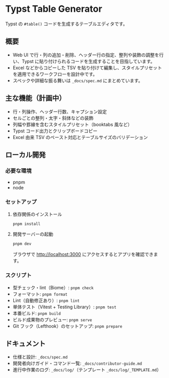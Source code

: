 # Typst Table Generator

Typst の `#table()` コードを生成するテーブルエディタです。

## 概要

- Web UI で行・列の追加・削除、ヘッダー行の指定、整列や装飾の調整を行い、Typst に貼り付けられるコードを生成することを目指しています。
- Excel などからコピーした TSV を貼り付けて編集し、スタイルプリセットを適用できるワークフローを設計中です。
- スペックや詳細な振る舞いは `_docs/spec.md` にまとめています。

## 主な機能（計画中）

- 行・列操作、ヘッダー行数、キャプション設定
- セルごとの整列・太字・斜体などの装飾
- 列幅や罫線を含むスタイルプリセット（booktabs 風など）
- Typst コード出力とクリップボードコピー
- Excel 由来 TSV のペースト対応とテーブルサイズのバリデーション

## ローカル開発

### 必要な環境

- pnpm
- node

### セットアップ

1. 依存関係のインストール  
   ```bash
   pnpm install
   ```
2. 開発サーバーの起動  
   ```bash
   pnpm dev
   ```
   ブラウザで <http://localhost:3000> にアクセスするとアプリを確認できます。

### スクリプト

- 型チェック・lint（Biome）: `pnpm check`
- フォーマット: `pnpm format`
- Lint（自動修正あり）: `pnpm lint`
- 単体テスト（Vitest + Testing Library）: `pnpm test`
- 本番ビルド: `pnpm build`
- ビルド成果物のプレビュー: `pnpm serve`
- Git フック（Lefthook）のセットアップ: `pnpm prepare`

## ドキュメント

- 仕様と設計: `_docs/spec.md`
- 開発者向けガイド・コマンド一覧: `_docs/contributor-guide.md`
- 進行中作業のログ: `_docs/log/`（テンプレート `_docs/log/_TEMPLATE.md`）

